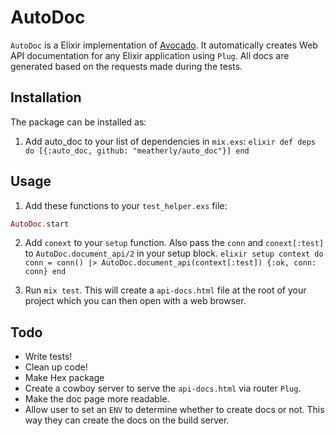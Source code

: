 # AutoDoc
`AutoDoc` is a Elixir implementation of [Avocado](https://github.com/metova/avocado). It automatically creates Web API documentation for any Elixir application using `Plug`. All docs are generated based on the requests made during the tests.


## Installation

The package can be installed as:

  1. Add auto_doc to your list of dependencies in `mix.exs`:
    ``` elixir
    def deps do
      [{:auto_doc, github: "meatherly/auto_doc"}]
    end
    ```

## Usage

  1. Add these functions to your `test_helper.exs` file:
  ``` elixir
  AutoDoc.start
  ```

  2. Add `conext` to your `setup` function. Also pass the `conn` and `conext[:test]` to `AutoDoc.document_api/2` in your setup block.
    ``` elixir
    setup context do
      conn =
        conn()
        |> AutoDoc.document_api(context[:test])
      {:ok, conn: conn}
    end
    ```

  3. Run `mix test`. This will create a `api-docs.html` file at the root of your project which you can then open with a web browser.


  ## Todo

  * Write tests!
  * Clean up code!
  * Make Hex package
  * Create a cowboy server to serve the `api-docs.html` via router `Plug`.
  * Make the doc page more readable.
  * Allow user to set an `ENV` to determine whether to create docs or not. This way they can create the docs on the build server.
